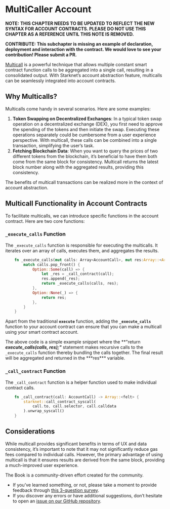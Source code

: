 # MultiCaller Account

**NOTE:** **THIS CHAPTER NEEDS TO BE UPDATED TO REFLECT THE NEW SYNTAX FOR ACCOUNT CONTRACTS. PLEASE DO NOT USE THIS CHAPTER AS A REFERENCE UNTIL THIS NOTE IS REMOVED.**

**CONTRIBUTE: This subchapter is missing an example of declaration, deployment and interaction with the contract. We would love to see your contribution! Please submit a PR.**

[Multicall](https://github.com/joshstevens19/ethereum-multicall#readme) is a powerful technique that allows multiple constant smart contract function calls to be aggregated into a single call, resulting in a consolidated output. With Starknet’s account abstraction feature, multicalls can be seamlessly integrated into account contracts.

## Why Multicalls?

Multicalls come handy in several scenarios. Here are some examples:

1. **Token Swapping on Decentralized Exchanges**: In a typical token swap operation on a decentralized exchange (DEX), you first need to approve the spending of the tokens and then initiate the swap. Executing these operations separately could be cumbersome from a user experience perspective. With multicall, these calls can be combined into a single transaction, simplifying the user’s task.
2. **Fetching Blockchain Data**: When you want to query the prices of two different tokens from the blockchain, it’s beneficial to have them both come from the same block for consistency. Multicall returns the latest block number along with the aggregated results, providing this consistency.

The benefits of multicall transactions can be realized more in the context of account abstraction.

## Multicall Functionality in Account Contracts

To facilitate multicalls, we can introduce specific functions in the account contract. Here are two core functions:

### `_execute_calls` Function

The `_execute_calls` function is responsible for executing the multicalls. It iterates over an array of calls, executes them, and aggregates the results.

```rust
    fn _execute_calls(mut calls: Array<AccountCall>, mut res:Array::<Array::<felt>>) -> Array::<Array::<felt>> {
        match calls.pop_front() {
            Option::Some(call) => {
                let _res = _call_contract(call);
                res.append(_res);
                return _execute_calls(calls, res);
            },
            Option::None(_) => {
                return res;
            },
        }
    }
```

Apart from the traditional **`execute`** function, adding the **`_execute_calls`** function to your account contract can ensure that you can make a multicall using your smart contract account.

The above code is a simple example snippet where the **"return **_**execute\_calls(calls, res);"**_** statement makes recursive calls to the `_execute_calls` function thereby bundling the calls together. The final result will be aggregated and returned in the \***res\*\*\* variable.

### `_call_contract` Function

The `_call_contract` function is a helper function used to make individual contract calls.

```rust
    fn _call_contract(call: AccountCall) -> Array::<felt> {
        starknet::call_contract_syscall(
            call.to, call.selector, call.calldata
        ).unwrap_syscall()
    }
```

## Considerations

While multicall provides significant benefits in terms of UX and data consistency, it’s important to note that it may not significantly reduce gas fees compared to individual calls. However, the primary advantage of using multicall is that it ensures results are derived from the same block, providing a much-improved user experience.

The Book is a community-driven effort created for the community.

* If you’ve learned something, or not, please take a moment to provide feedback through [this 3-question survey](https://a.sprig.com/WTRtdlh2VUlja09lfnNpZDo4MTQyYTlmMy03NzdkLTQ0NDEtOTBiZC01ZjAyNDU0ZDgxMzU=).
* If you discover any errors or have additional suggestions, don’t hesitate to open an [issue on our GitHub repository](https://github.com/starknet-edu/starknetbook/issues).

